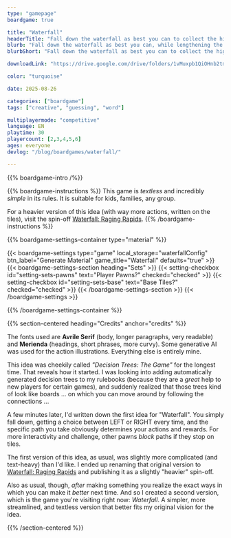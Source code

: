 ```yaml
---
type: "gamepage"
boardgame: true

title: "Waterfall"
headerTitle: "Fall down the waterfall as best you can to collect the highest-scoring gemstones along the way."
blurb: "Fall down the waterfall as best you can, while lengthening the waterfall as you play, to collect the highest-scoring gemstones along the way."
blurbShort: "Fall down the waterfall as best you can to collect the highest-scoring gemstones along the way."

downloadLink: "https://drive.google.com/drive/folders/1vMuxpb1QiOHnb2tmGOcu50q0xkyRcE9i"

color: "turquoise"

date: 2025-08-26

categories: ["boardgame"]
tags: ["creative", "guessing", "word"]

multiplayermode: "competitive"
language: EN
playtime: 30
playercount: [2,3,4,5,6]
ages: everyone
devlog: "/blog/boardgames/waterfall/"

---
```


{{% boardgame-intro /%}}

{{% boardgame-instructions %}}
This game is _textless_ and incredibly _simple_ in its rules. It is suitable for kids, families, any group. 

For a heavier version of this idea (with way more actions, written on the tiles), visit the spin-off [Waterfall: Raging Rapids](/waterfall-raging-rapids/). 
{{% /boardgame-instructions %}}

{{% boardgame-settings-container type="material" %}}

{{< boardgame-settings type="game" local_storage="waterfallConfig" btn_label="Generate Material" game_title="Waterfall" defaults="true" >}}
  {{< boardgame-settings-section heading="Sets" >}}
    {{< setting-checkbox id="setting-sets-pawns" text="Player Pawns?" checked="checked" >}}
    {{< setting-checkbox id="setting-sets-base" text="Base Tiles?" checked="checked" >}}
  {{< /boardgame-settings-section >}}
{{< /boardgame-settings >}}

{{% /boardgame-settings-container %}}

{{% section-centered heading="Credits" anchor="credits" %}}

The fonts used are **Avrile Serif** (body, longer paragraphs, very readable) and **Merienda** (headings, short phrases, more curvy). Some generative AI was used for the action illustrations. Everything else is entirely mine.

This idea was cheekily called _"Decision Trees: The Game"_ for the longest time. That reveals how it started. I was looking into adding automatically generated decision trees to my rulebooks (because they are a _great_ help to new players for certain games), and suddenly realized that those trees kind of look like boards ... on which you can move around by following the connections ...

A few minutes later, I'd written down the first idea for "Waterfall". You simply fall down, getting a choice between LEFT or RIGHT every time, and the specific path you take obviously determines your actions and rewards. For more interactivity and challenge, other pawns _block_ paths if they stop on tiles.

The first version of this idea, as usual, was slightly more complicated (and text-heavy) than I'd like. I ended up renaming that original version to [Waterfall: Raging Rapids](/waterfall-raging-rapids/) and publishing it as a slightly "heavier" spin-off.

Also as usual, though, _after_ making something you realize the exact ways in which you can make it _better_ next time. And so I created a second version, which is the game you're visiting right now: _Waterfall_. A simpler, more streamlined, and textless version that better fits my original vision for the idea.

{{% /section-centered %}}